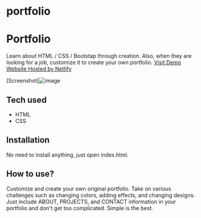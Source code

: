 # portfolio

# Portfolio

Learn about HTML / CSS / Bootstap through creation. Also, when they are looking for a job, customize it to create your own portfolio.
[Visit Demo Website Hosted by Netlify](https://boisterous-lolly-bac869.netlify.app/)

[Screenshot]![image](https://user-images.githubusercontent.com/104404765/170591770-9404362b-803a-44cb-9aaa-98ac8e2d0024.png)




## Tech used

- HTML
- CSS

## Installation

No need to install anything, just open index.html.

## How to use?

Customize and create your own original portfolio. Take on various challenges such as changing colors, adding effects, and changing designs. Just include ABOUT, PROJECTS, and CONTACT information in your portfolio and don't get too complicated. Simple is the best.
